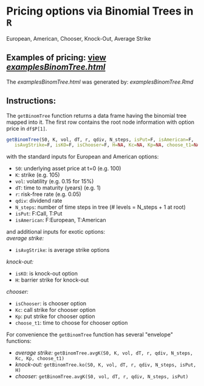 # Pricing options via Binomial Trees in `R`
European, American, Chooser, Knock-Out, Average Strike

## Examples of pricing: [view *examplesBinomTree.html*](https://htmlpreview.github.io/?https://github.com/nicolaivicol/binomial-tree-options-R/blob/master/examplesBinomTree.html)
The *examplesBinomTree.html* was generated by: *examplesBinomTree.Rmd*

## Instructions:

The `getBinomTree` function returns a data frame having the binomial tree mapped into it. 
The first row contains the root node information with option price in `df$P[1]`.

```R
getBinomTree(S0, K, vol, dT, r, qdiv, N_steps, isPut=F, isAmerican=F, 
   isAvgStrike=F, isKO=F, isChooser=F, H=NA, Kc=NA, Kp=NA, choose_t1=NA)
```

with the standard inputs for European and American options:    
- `S0`:  underlying asset price at t=0 (e.g. 100)
- `K`:  strike (e.g. 105)
- `vol`:  volatility (e.g. 0.15 for 15%)     
- `dT`:  time to maturity (years) (e.g. 1)
- `r`:  risk-free rate (e.g. 0.05)
- `qdiv`:  dividend rate
- `N_steps`:  number of time steps in tree (# levels = N_steps + 1 at root)
- `isPut`:  F:Call, T:Put
- `isAmerican`:  F:European, T:American   

and additional inputs for exotic options:  
*average strike:*    
- `isAvgStrike`: is average strike options

*knock-out:*    
- `isKO`:  is knock-out option
- `H`:  barrier strike for knock-out

*chooser:*     
- `isChooser`:  is chooser option
- `Kc`:  call strike for chooser option
- `Kp`:  put strike for chooser option
- `choose_t1`:  time to choose for chooser option

For convenience the `getBinomTree` function has several "envelope" functions:
- *average strike:* `getBinomTree.avgK(S0, K, vol, dT, r, qdiv, N_steps, Kc, Kp, choose_t1)`
- *knock-out:*  `getBinomTree.ko(S0, K, vol, dT, r, qdiv, N_steps, isPut, H)`
- *chooser:*  `getBinomTree.avgK(S0, vol, dT, r, qdiv, N_steps, isPut)`
